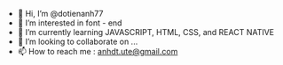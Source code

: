 - 👋 Hi, I’m @dotienanh77
- 👀 I’m interested in font - end
- 🌱 I’m currently learning JAVASCRIPT, HTML, CSS, and REACT NATIVE
- 💞️ I’m looking to collaborate on ...
- 📫 How to reach me : anhdt.ute@gmail.com

<!---
dotienanh77/dotienanh77 is a ✨ special ✨ repository because its `README.md` (this file) appears on your GitHub profile.
You can click the Preview link to take a look at your changes.
--->
